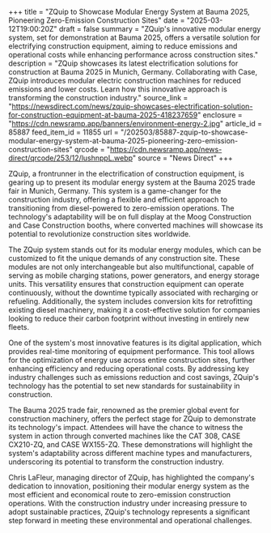 +++
title = "ZQuip to Showcase Modular Energy System at Bauma 2025, Pioneering Zero-Emission Construction Sites"
date = "2025-03-12T19:00:20Z"
draft = false
summary = "ZQuip's innovative modular energy system, set for demonstration at Bauma 2025, offers a versatile solution for electrifying construction equipment, aiming to reduce emissions and operational costs while enhancing performance across construction sites."
description = "ZQuip showcases its latest electrification solutions for construction at Bauma 2025 in Munich, Germany. Collaborating with Case, ZQuip introduces modular electric construction machines for reduced emissions and lower costs. Learn how this innovative approach is transforming the construction industry."
source_link = "https://newsdirect.com/news/zquip-showcases-electrification-solution-for-construction-equipment-at-bauma-2025-418237659"
enclosure = "https://cdn.newsramp.app/banners/environment-energy-2.jpg"
article_id = 85887
feed_item_id = 11855
url = "/202503/85887-zquip-to-showcase-modular-energy-system-at-bauma-2025-pioneering-zero-emission-construction-sites"
qrcode = "https://cdn.newsramp.app/news-direct/qrcode/253/12/lushnppL.webp"
source = "News Direct"
+++

<p>ZQuip, a frontrunner in the electrification of construction equipment, is gearing up to present its modular energy system at the Bauma 2025 trade fair in Munich, Germany. This system is a game-changer for the construction industry, offering a flexible and efficient approach to transitioning from diesel-powered to zero-emission operations. The technology's adaptability will be on full display at the Moog Construction and Case Construction booths, where converted machines will showcase its potential to revolutionize construction sites worldwide.</p><p>The ZQuip system stands out for its modular energy modules, which can be customized to fit the unique demands of any construction site. These modules are not only interchangeable but also multifunctional, capable of serving as mobile charging stations, power generators, and energy storage units. This versatility ensures that construction equipment can operate continuously, without the downtime typically associated with recharging or refueling. Additionally, the system includes conversion kits for retrofitting existing diesel machinery, making it a cost-effective solution for companies looking to reduce their carbon footprint without investing in entirely new fleets.</p><p>One of the system's most innovative features is its digital application, which provides real-time monitoring of equipment performance. This tool allows for the optimization of energy use across entire construction sites, further enhancing efficiency and reducing operational costs. By addressing key industry challenges such as emissions reduction and cost savings, ZQuip's technology has the potential to set new standards for sustainability in construction.</p><p>The Bauma 2025 trade fair, renowned as the premier global event for construction machinery, offers the perfect stage for ZQuip to demonstrate its technology's impact. Attendees will have the chance to witness the system in action through converted machines like the CAT 308, CASE CX210-ZQ, and CASE WX155-ZQ. These demonstrations will highlight the system's adaptability across different machine types and manufacturers, underscoring its potential to transform the construction industry.</p><p>Chris LaFleur, managing director of ZQuip, has highlighted the company's dedication to innovation, positioning their modular energy system as the most efficient and economical route to zero-emission construction operations. With the construction industry under increasing pressure to adopt sustainable practices, ZQuip's technology represents a significant step forward in meeting these environmental and operational challenges.</p>